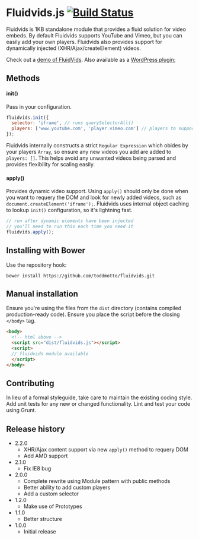# Fluidvids.js [![Build Status](https://travis-ci.org/toddmotto/fluidvids.png)](https://travis-ci.org/toddmotto/fluidvids)

Fluidvids is 1KB standalone module that provides a fluid solution for video embeds. By default Fluidvids supports YouTube and Vimeo, but you can easily add your own players. Fluidvids also provides support for dynamically injected (XHR/Ajax/createElement) videos.

Check out a [demo of FluidVids](http://toddmotto.com/labs/fluidvids). Also available as a [WordPress plugin](http://wordpress.org/plugins/fluidvids);

## Methods

#### init()
Pass in your configuration.

```javascript
fluidvids.init({
  selector: 'iframe', // runs querySelectorAll()
  players: ['www.youtube.com', 'player.vimeo.com'] // players to support
});
```

Fluidvids internally constructs a strict `Regular Expression` which obides by your players `Array`, so ensure any new videos you add are added to `players: []`. This helps avoid any unwanted videos being parsed and provides flexibility for scaling easily.

#### apply()
Provides dynamic video support. Using `apply()` should only be done when you want to requery the DOM and look for newly added videos, such as `document.createElement('iframe');`. Fluidvids uses internal object caching to lookup `init()` configuration, so it's lightning fast.

```javascript
// run after dynamic elements have been injected
// you'll need to run this each time you need it
fluidvids.apply();
```

## Installing with Bower
Use the repository hook:

```
bower install https://github.com/toddmotto/fluidvids.git
```

## Manual installation
Ensure you're using the files from the `dist` directory (contains compiled production-ready code). Ensure you place the script before the closing `</body>` tag.
	
```html
<body>
  <!-- html above -->
  <script src="dist/fluidvids.js"></script>
  <script>
  // fluidvids module available
  </script>
</body>
```

## Contributing
In lieu of a formal styleguide, take care to maintain the existing coding style. Add unit tests for any new or changed functionality. Lint and test your code using Grunt.

## Release history
- 2.2.0
  - XHR/Ajax content support via new `apply()` method to requery DOM
  - Add AMD support
- 2.1.0
  - Fix IE8 bug
- 2.0.0
  - Complete rewrite using Module pattern with public methods
  - Better ability to add custom players
  - Add a custom selector
- 1.2.0
  - Make use of Prototypes
- 1.1.0
  - Better structure
- 1.0.0
  - Initial release
